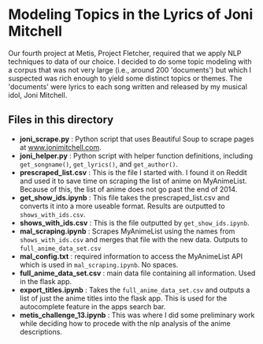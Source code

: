 # Modeling Topics in the Lyrics of Joni Mitchell

Our fourth project at Metis, Project Fletcher, required that we apply NLP techniques to data of our choice. I decided to do some topic modeling with a corpus that was not very large (i.e., around 200 'documents') but which I suspected was rich enough to yield some distinct topics or themes. The 'documents' were lyrics to each song written and released by my musical idol, Joni Mitchell.

## Files in this directory


* **joni_scrape.py** : Python script that uses Beautiful Soup to scrape pages at www.jonimitchell.com. 
* **joni_helper.py** : Python script with helper function definitions, including ```get_songname()```, ```get_lyrics()```, and ```get_author()```.
* **prescraped_list.csv** : This is the file I started with. I found it on Reddit and used it to save time on scraping the list of anime on MyAnimeList. Because of this, the list of anime does not go past the end of 2014.
* **get_show_ids.ipynb** : This file takes the prescraped_list.csv and converts it into a more useable format. Results are outputted to ```shows_with_ids.csv```.
* **shows_with_ids.csv** : This is the file outputted by ```get_show_ids.ipynb```.
* **mal_scraping.ipynb** : Scrapes MyAnimeList using the names from ```shows_with_ids.csv``` and merges that file with the new data. Outputs to ```full_anime_data_set.csv```
* **mal_config.txt** : required information to access the MyAnimeList API which is used in ```mal_scraping.ipynb```. No spaces.
* **full_anime_data_set.csv** : main data file containing all information. Used in the flask app.
* **export_titles.ipynb** : Takes the ```full_anime_data_set.csv``` and outputs a list of just the anime titles into the flask app. This is used for the autocomplete feature in the apps search bar.
* **metis_challenge_13.ipynb** : This was where I did some preliminary work while deciding how to procede with the nlp analysis of the anime descriptions.
